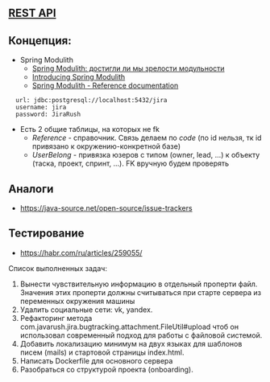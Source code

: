 ## [REST API](http://localhost:8080/doc)

## Концепция:

- Spring Modulith
    - [Spring Modulith: достигли ли мы зрелости модульности](https://habr.com/ru/post/701984/)
    - [Introducing Spring Modulith](https://spring.io/blog/2022/10/21/introducing-spring-modulith)
    - [Spring Modulith - Reference documentation](https://docs.spring.io/spring-modulith/docs/current-SNAPSHOT/reference/html/)

```
  url: jdbc:postgresql://localhost:5432/jira
  username: jira
  password: JiraRush
```

- Есть 2 общие таблицы, на которых не fk
    - _Reference_ - справочник. Связь делаем по _code_ (по id нельзя, тк id привязано к окружению-конкретной базе)
    - _UserBelong_ - привязка юзеров с типом (owner, lead, ...) к объекту (таска, проект, спринт, ...). FK вручную будем
      проверять

## Аналоги

- https://java-source.net/open-source/issue-trackers

## Тестирование

- https://habr.com/ru/articles/259055/

Список выполненных задач:
1. Вынести чувствительную информацию в отдельный проперти файл. Значения этих проперти 
   должны считываться при старте сервера из переменных окружения машины
2. Удалить социальные сети: vk, yandex.
3. Рефакторинг метода com.javarush.jira.bugtracking.attachment.FileUtil#upload
   чтоб он использовал современный подход для работы с файловой системой.
4. Добавить локализацию минимум на двух языках для шаблонов писем (mails) и стартовой 
   страницы index.html.
5. Написать Dockerfile для основного сервера
6. Разобраться со структурой проекта (onboarding).